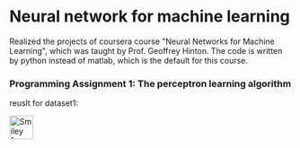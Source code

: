 # Neural network for machine learning
Realized the projects of coursera course "Neural Networks for Machine Learning", which was taught by Prof. Geoffrey Hinton.
The code is written by python instead of matlab, which is the default for this course.

### Programming Assignment 1: The perceptron learning algorithm
reuslt for dataset1:

<img src="smiley.gif" alt="Smiley face" height="42" width="42">
